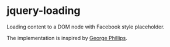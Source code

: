 # jquery-loading
Loading content to a DOM node with Facebook style placeholder.

The implementation is inspired by [George Phillips](https://cloudcannon.com/deconstructions/2014/11/15/facebook-content-placeholder-deconstruction.html).

